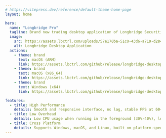 ```yaml
---
# https://vitepress.dev/reference/default-theme-home-page
layout: home

hero:
  name: "Longbridge Pro"
  tagline: Brand new trading desktop application of Longbridge Securities.
  image:
    src: https://assets.lbctrl.com/uploads/57e170ba-51c0-43d6-a719-d284e0a28a7c/longbridge-desktop.png
    alt: Longbridge Desktop Application
  actions:
    - theme: brand
      text: macOS (ARM)
      link: https://assets.lbctrl.com/github/release/longbridge-desktop/stable/longbridge-v0.1.30-macos-aarch64.dmg
    - theme: brand
      text: macOS (x86_64)
      link: https://assets.lbctrl.com/github/release/longbridge-desktop/stable/longbridge-v0.1.30-macos-x86_64.dmg
    - theme: brand
      text: Windows (x64)
      link: https://assets.lbctrl.com/github/release/longbridge-desktop/preview/longbridge-windows-x86_64.zip

features:
  - title: High Performance
    details: Smooth and responsive interface, no lag, stable FPS at 60+, and up to 120 FPS in some scenarios.
  - title: Low Overhead
    details: Low CPU usage when running in the foreground (30%-40%), low memory usage (200MB-400MB), and low GPU usage (30%).
  - title: Cross Platform
    details: Supports Windows, macOS, and Linux, built on platform-specific operating system APIs, and may support WebAssembly in the future.
---
```

